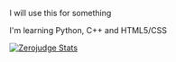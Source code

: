 I will use this for something


I'm learning Python, C++ and HTML5/CSS

[![Zerojudge Stats](https://zj-query-0.herokuapp.com/user?account=yok939&name=yok939)](https://github.com/jason810496/Zerojudge-stats)
